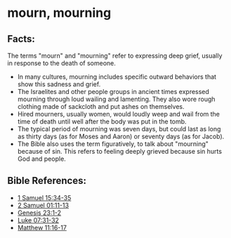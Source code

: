 # mourn, mourning #

## Facts: ##

The terms "mourn" and "mourning" refer to expressing deep grief, usually in response to the death of someone.

* In many cultures, mourning includes specific outward behaviors that show this sadness and grief.
* The Israelites and other people groups in ancient times expressed mourning through loud wailing and lamenting. They also wore rough clothing made of sackcloth and put ashes on themselves.
* Hired mourners, usually women, would loudly weep and wail from the time of death until well after the body was put in the tomb.
* The typical period of mourning was seven days, but could last as long as thirty days (as for Moses and Aaron) or seventy days (as for Jacob).
* The Bible also uses the term figuratively, to talk about "mourning" because of sin. This refers to feeling deeply grieved because sin hurts God and people.



## Bible References: ##

* [1 Samuel 15:34-35](en/tn/1sa/help/15/34)
* [2 Samuel 01:11-13](en/tn/2sa/help/01/11)
* [Genesis 23:1-2](en/tn/gen/help/23/01)
* [Luke 07:31-32](en/tn/luk/help/07/31)
* [Matthew 11:16-17](en/tn/mat/help/11/16)